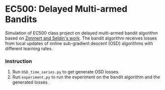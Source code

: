 # EC500: Delayed Multi-armed Bandits

Simulation of EC500 class project on delayed multi-armed bandit algorithm based on [Zimmert and Seldin's work](https://arxiv.org/abs/1910.06054).
The bandit algorithm receives losses from local updates of online sub-gradient descent (OSD) algorithms with different learning rates.

### Instruction
1. Run `OSD_time_series.py` to get generate OSD losses.
2. Run `experiment.py` to run the experiment on the bandit algorithm and the generated losses.
